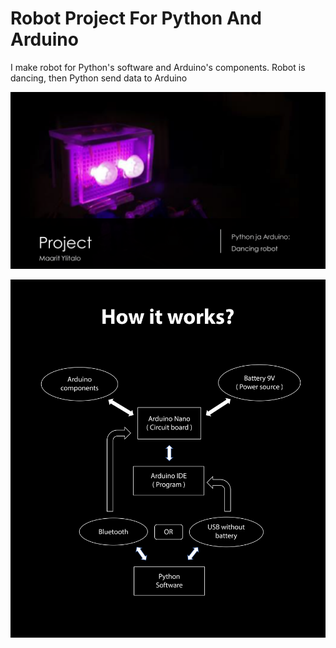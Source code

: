 # Robot Project For Python And Arduino
I make robot for Python's software and Arduino's components. Robot is dancing, then Python send data to Arduino

![This is an image](https://github.com/overhouse89/Robot-Project-For-Python-And-Arduino/blob/main/imgs/project_for_robot.png)

![This is an image](https://github.com/overhouse89/Robot-Project-For-Python-And-Arduino/blob/main/imgs/how_it_works.png)